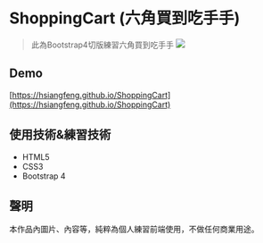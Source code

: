 # ShoppingCart (六角買到吃手手)
> 此為Bootstrap4切版練習六角買到吃手手
![](https://i.imgur.com/wUttnqX.png)
## Demo
[https://hsiangfeng.github.io/ShoppingCart](https://hsiangfeng.github.io/ShoppingCart)
## 使用技術&練習技術
- HTML5
- CSS3
- Bootstrap 4
## 聲明
本作品內圖片、內容等，純粹為個人練習前端使用，不做任何商業用途。